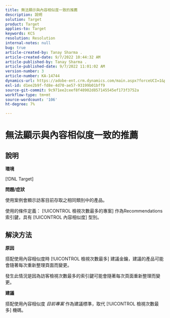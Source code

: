```yaml
---
title: 無法顯示與內容相似度一致的推薦
description: 說明
solution: Target
product: Target
applies-to: Target
keywords: KCS
resolution: Resolution
internal-notes: null
bug: true
article-created-by: Tanay Sharma .
article-created-date: 9/7/2022 10:44:32 AM
article-published-by: Tanay Sharma .
article-published-date: 9/7/2022 11:01:02 AM
version-number: 3
article-number: KA-14744
dynamics-url: https://adobe-ent.crm.dynamics.com/main.aspx?forceUCI=1&pagetype=entityrecord&etn=knowledgearticle&id=d1bc1008-9a2e-ed11-9db1-002248086735
exl-id: d1ee2b9f-fd8e-4d70-ae57-93199b01bff9
source-git-commit: 9c971ee2ceef8f48902d857145545ef173f3752a
workflow-type: tm+mt
source-wordcount: '106'
ht-degree: 7%

---
```


# 無法顯示與內容相似度一致的推薦

## 說明


<b>環境</b>

[!DNL Target]



<b>問題/症狀</b>

使用案例會顯示訪客目前存取之相同類別中的產品。

使用的條件定義： [!UICONTROL 檢視次數最多的專案] 作為Recommendations索引鍵，具有 [!UICONTROL 內容相似度] 型別。


## 解決方法


<b>原因</b>

搭配使用內容相似度時 [!UICONTROL 檢視次數最多] 建議金鑰，建議的產品可能會隨著每次重新整理頁面而變更。

發生此情況是因為訪客檢視次數最多的索引鍵可能會隨著每次頁面重新整理而變更。



<b>建議</b>

搭配使用內容相似度 *目前專案* 作為建議標準，取代 [!UICONTROL 檢視次數最多] 機碼。
